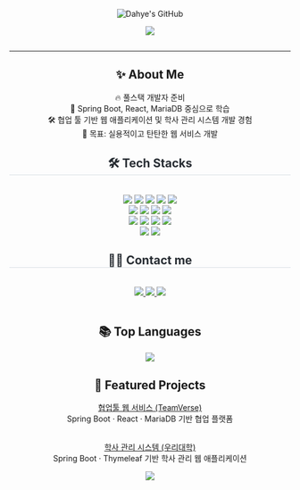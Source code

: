<!--
## [![Typing SVG](https://readme-typing-svg.herokuapp.com?font=Fira+Code&size=24&pause=1000&color=#000075&center=true&vCenter=true&multiline=true&width=600&height=100&lines=안녕하세요+:+끊임없이+배우고+실천하는+신입+개발자+변다혜입니다.)](https://git.io/typing-svg)
<p align="center">
  <img src="https://img.shields.io/badge/Java-ED8B00?style=for-the-badge&logo=java&logoColor=white"/> 
  <img src="https://img.shields.io/badge/Spring Boot-6DB33F?style=for-the-badge&logo=spring-boot&logoColor=white"/> 
  <img src="https://img.shields.io/badge/React-61DAFB?style=for-the-badge&logo=react&logoColor=black"/>
</p>

<p align="center">
  <img src="https://komarev.com/ghpvc/?username=dkdltl99&style=flat-square&color=#000075" alt=""/>
</p>

![header](https://capsule-render.vercel.app/api?type=waving&color=0:000075,100:89F7FE&height=200&section=header&text=Hi+I'm+변다혜&fontSize=40&fontColor=ffffff)
-->

<p align="center">
  <img src="https://capsule-render.vercel.app/api?type=transparent&fontColor=F5C0CA&text=Dahye's%20GitHub%20&height=150&fontSize=60&descAlignY=75&descAlign=60" alt="Dahye's GitHub">
</p>

<p align="center">
  <img src="https://readme-typing-svg.herokuapp.com?font=Fira+Code&size=20&pause=1000&color=F5ABC9&center=true&vCenter=true&multiline=true&width=1000&height=100&lines=안녕하세요+:+끊임없이+배우고+실천하는+신입+개발자+변다혜입니다."/>
</p>

<!--
<p align="center">
  <img src="https://img.shields.io/badge/Java-ED8B00?style=for-the-badge&logo=java&logoColor=white"/> 
  <img src="https://img.shields.io/badge/Spring Boot-6DB33F?style=for-the-badge&logo=spring-boot&logoColor=white"/> 
  <img src="https://img.shields.io/badge/React-61DAFB?style=for-the-badge&logo=react&logoColor=black"/>
</p>
-->


<p align="center">
  <img src="https://komarev.com/ghpvc/?username=dkdlxl99&style=flat-square&color=000075" alt=""/>
</p>

---
<div align="center">

<h2>✨ About Me</h2>

🔥 풀스택 개발자 준비  
🌱 Spring Boot, React, MariaDB 중심으로 학습  
🛠️ 협업 툴 기반 웹 애플리케이션 및 학사 관리 시스템 개발 경험  
🎯 목표: 실용적이고 탄탄한 웹 서비스 개발

</div>

<div align= "center">
    <h2 style="border-bottom: 1px solid #d8dee4; color: #282d33;"> 🛠️ Tech Stacks </h2> <br> 
    <div style="margin: 0 auto; text-align: center;" align= "center"> <img src="https://img.shields.io/badge/Java-007396?style=for-the-badge&logo=Java&logoColor=white">
          <img src="https://img.shields.io/badge/Spring-6DB33F?style=for-the-badge&logo=Spring&logoColor=white">
<img src="https://img.shields.io/badge/Spring%20Boot-6DB33F?style=for-the-badge&logo=Spring%20Boot&logoColor=white">
          <img src="https://img.shields.io/badge/MariaDB-003545?style=for-the-badge&logo=MariaDB&logoColor=white">
          <img src="https://img.shields.io/badge/Oracle-F80000?style=for-the-badge&logo=Oracle&logoColor=white">  
          <br/>  
          <img src="https://img.shields.io/badge/jQuery-0769AD?style=for-the-badge&logo=jQuery&logoColor=white">
          <img src="https://img.shields.io/badge/HTML5-E34F26?style=for-the-badge&logo=HTML5&logoColor=white">
          <img src="https://img.shields.io/badge/React-61DAFB?style=for-the-badge&logo=React&logoColor=white">
          <img src="https://img.shields.io/badge/Javascript-F7DF1E?style=for-the-badge&logo=Javascript&logoColor=white">
         <br/>
          <img src="https://img.shields.io/badge/Tailwind%20CSS-06B6D4?style=for-the-badge&logo=Tailwind%20CSS&logoColor=white">
          <img src="https://img.shields.io/badge/ReactNative-61DAFB?style=for-the-badge&logo=React&logoColor=white">
          <img src="https://img.shields.io/badge/Amazon%20S3-569A31?style=for-the-badge&logo=Amazon%20S3&logoColor=white">
          <img src="https://img.shields.io/badge/Amazon%20AWS-232F3E?style=for-the-badge&logo=Amazon%20AWS&logoColor=white">
          <br/><img src="https://img.shields.io/badge/Github-181717?style=for-the-badge&logo=Github&logoColor=white">
          <img src="https://img.shields.io/badge/Notion-000000?style=for-the-badge&logo=Notion&logoColor=white">
          <br/></div>
    </div>
    <div align= "center">
    <h2 style="border-bottom: 1px solid #d8dee4; color: #282d33;"> 🧑‍💻 Contact me </h2> <br> 
    <div align= "center"> <a href=mailto:99ekgp@gmail.com> <img src="https://img.shields.io/badge/Gmail-EA4335?style=for-the-badge&logo=Gmail&logoColor=white&link=mailto:99ekgp@gmail.com"> </a>
         <a href=https://dkdlxl99.tistory.com/> <img src="https://img.shields.io/badge/Tistory-000000?style=for-the-badge&logo=Tistory&logoColor=white&link=https://dkdlxl99.tistory.com/"> </a>
         <a href=> <img src="https://img.shields.io/badge/Notion-000000?style=for-the-badge&logo=Notion&logoColor=white&link="> </a>
          </div>  <br> 
    <div align= "center">  </div> 


    

<div align="center">

<h2>📚 Top Languages</h2>

<img src="https://github-readme-stats.vercel.app/api/top-langs/?username=dkdlxl99&layout=compact"/>

</div>




<div align="center">

<h2>🚀 Featured Projects</h2>
<a href="https://github.com/dkdlxl99/teamverse">협업툴 웹 서비스 (TeamVerse)</a><br>
<span>Spring Boot · React · MariaDB 기반 협업 플랫폼</span><br><br>

<a href="https://github.com/dkdlxl99/PROJECT_LMS">학사 관리 시스템 (우리대학)</a><br>
<span>Spring Boot · Thymeleaf 기반 학사 관리 웹 애플리케이션</span>


</div>

<p align="center">
  <img src="https://github-readme-stats.vercel.app/api?username=dkdlxl99&show_icons=true&theme=tokyonight"/>
</p>


<!--
**dkdlxl99/dkdlxl99** is a ✨ _special_ ✨ repository because its `README.md` (this file) appears on your GitHub profile.

Here are some ideas to get you started:

- 🔭 I’m currently working on ...
- 🌱 I’m currently learning ...
- 👯 I’m looking to collaborate on ...
- 🤔 I’m looking for help with ...
- 💬 Ask me about ...
- 📫 How to reach me: ...
- 😄 Pronouns: ...
- ⚡ Fun fact: ...
-->
